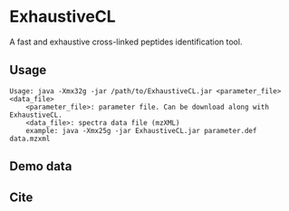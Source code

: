 # ExhaustiveCL
A fast and exhaustive cross-linked peptides identification tool.

## Usage
	Usage: java -Xmx32g -jar /path/to/ExhaustiveCL.jar <parameter_file> <data_file>
		<parameter_file>: parameter file. Can be download along with ExhaustiveCL.
		<data_file>: spectra data file (mzXML)
		example: java -Xmx25g -jar ExhaustiveCL.jar parameter.def data.mzxml

## Demo data


## Cite
